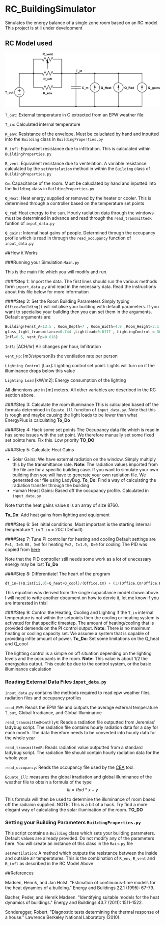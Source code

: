 # RC_BuildingSimulator

Simulates the energy balance of a single zone room based on an RC model. This project is still under development

## RC Model used
![RC Model](./Images/1c_rc_circuit.png)

`T_out`: External temperature in C extracted from an EPW weather file

`T_in`: Calculated internal temperature

`R_env`: Resistance of the envelope. Must be caluclated by hand and inputted into the `Building` class in `BuildingProperties.py`

`R_infl`: Equivalent resistance due to infiltration. This is calculated within `BuildingProperties.py`

`R_vent`: Equivalent resistance due to ventelation. A variable resistance calculated by the `setVentelation` method in within the `Building` class of `BuildingProperties.py`

`Cm`: Capacitance of the room. Must be caluclated by hand and inputted into the `Building` class in `BuildingProperties.py`

`Q_Heat`: Heat energy supplied or removed by the heater or cooler. This is determined through a controller based on the temperature set points

`Q_rad`: Heat energy to the sun. Hourly radiation data through the windows must be determined in advance and read through the `read_transmittedR` funtion of `input_data.py`

`Q_gains`: Internal heat gains of people. Determined through the occupancy profile which is read in through the `read_occupancy` function of `input_data.py`


##How it Works

###Running your Simulation `Main.py`

This is the main file which you will modify and run. 

####Step 1: Import the data. 
The first lines should run the various methods form `import_data.py` and read in the necessary data. Read the instructions about this file below for more information 

####Step 2: Set the Room Building Parameters
Simply typing `Office=Building()` will initialise your building with default parameters. If you want to specialise your building then you can set them in the arguments. Default arguments are:

```python
Building(Fenst_A=13.5 , Room_Depth=7 , Room_Width=4.9 ,Room_Height=3.1 ,glass_solar_transmitance=0.687 ,
glass_light_transmitance=0.744 ,LightLoad=0.0117 , LightingControl = 300,Cm=2.07, R_env=42, 
Infl=0.5, vent_Pp=0.016)
```

`Infl`: [ACH/hr] Air changes per hour, Infiltration

`vent_Pp`: [m3/s/person]Is the ventilation rate per person

`Lighting Control` [Lux]: Lighting control set point. Lights will turn on if the illuminance drops below this value

`Lighting Load` [kW/m2]: Energy consumption of the lighting

All dimenions are in [m] meters. All other variables are described in the RC section above.

####Step 3: Calculate the room illuminance
This is calculated based off the formula determined in `Equate_Ill` funciton of `input_data.py`. Note that this is rough and maybe causing the light loads to be lower than what EnergyPlus is calculating **To_Do**

####Step 4: Hack some set points
The Occupancy data file which is read in has some issues with the set point. We therefore manually set some fixed set points here. Fix this. Low priority **TO_DO**

####Step 5: Calculate Heat Gains
* Solar Gains: We have external radiation on the window. Simply multiply this by the transmittance rate. **Note**: The radiation values imported from the file are for a specific building case. If you want to simulate your own building then you will have to generate your own radiation file. We generated our file using LadyBug. **To_Do**: Find a way of calculating the radiation transfer through the building
* Human Heast Gains: Based off the occupancy profile. Calculated in `input_data.py`

Note that the heat gains value `Q` is an array of size 8760. 

**To_Do**: Add heat gains from lighting and equipment

####Step 6: Set initial conditions. Most important is the starting internal temperature `T_in`
`T_in` = 20C (Default)

####Step 7: Tune PI controller for heating and cooling
Default settings are 
```P=1, I=0.08, D=0``` for heating
```P=2, I=1.0, D=0``` for cooling
The PID was copied from [here](http://code.activestate.com/recipes/577231-discrete-pid-controller/)

Note that the PID controller still needs some work as a lot of unecessary energy may be lost **To_Do**

####Step 8: Differentiate! The heart of the program

```python
dT_in=((Q.iat[ii,0]+Q_heat+Q_cool)/(Office.Cm) + (1/(Office.Cm*Office.R_i))*(float(T_out[ii])-T_in))*dt
````

This equation was derived from the single capacitance model shown above. I will need to write another document on how to dervie it, let me know if you are interested in this!

####Step 9: Control the Heating, Cooling and Lighting
If the `T_in` internal temperature is not within the setpoints then the cooling or heating system is activated for that specific timestep. The amount of heating/cooling that is provided demends on the PI control output. **Note:** There is no maximum heating or cooling capacity set. We assume a system that is capable of providing infite amount of power. **To_Do:** Set some limitations on the Q_heat and Q_cool

The lighting control is a simple on off situation depending on the lighting levels and the occupants in the room. **Note:** This value is about 1/2 the energyplus output. This could be due to the control system, or the basic illuminance calculation


### Reading External Data Files `input_data.py`
`input_data.py` contains the methods required to read epw weather files, radiation files and occupancy profiles

`read_EWP`: Reads the EPW file and outputs the average external temperature `T_out`, Global Irradiance, and Global Illuminance 

`read_transmittedMonthlyR`: Reads a radiation file outputted from Jeremias' ladybug script. The radiation file contains hourly radiation data for a day for each month. The data therefore needs to be converted into hourly data for the whole year

`read_transmittedR`: Reads radiation value outputted from a standard ladybug script. The radiation file should contain hourly radiation data for the whole year

`read_occupancy`: Reads the occupancy file used by the [CEA](https://github.com/architecture-building-systems/CEAforArcGIS/tree/master/cea/db/Schedules) tool.

`Equate_Ill`: measures the global irradiation and global illuminance of the weather file to obtain a formula of the type
$$Ill=Rad*x + y$$

This formula will then be used to determine the illuminance of room based off the radiaion supplied. NOTE: This is a bit of a hack. Try find a more elegant way of calculating the solar illumination of the room. **TO_DO**


### Setting your Building Parameters `BuildingProperties.py`
This script contains a `Building` class which sets your building parameters. Default values are already provided. Do not modify any of the parameters here. You will create an instance of this class in the `Main.py` file

`setVentilation`: A method which outputs the resistance between the inside and outside air temperatures. This is the combination of `R_env`, `R_vent` and `R_infl` as described in the RC Model Above



##References

Madsen, Henrik, and Jan Holst. "Estimation of continuous-time models for the heat dynamics of a building." Energy and Buildings 22.1 (1995): 67-79.

Bacher, Peder, and Henrik Madsen. "Identifying suitable models for the heat dynamics of buildings." Energy and Buildings 43.7 (2011): 1511-1522.

Sonderegger, Robert. "Diagnostic tests determining the thermal response of a house." Lawrence Berkeley National Laboratory (2010).

